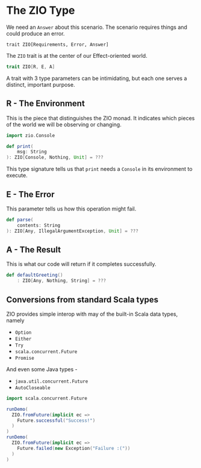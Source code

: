 # The ZIO Type


We need an `Answer` about this scenario.  The scenario requires things and could produce an error.
```
trait ZIO[Requirements, Error, Answer]
```


The `ZIO` trait is at the center of our Effect-oriented world.

```scala
trait ZIO[R, E, A]
```

A trait with 3 type parameters can be intimidating, but each one serves a distinct, important purpose.

## R - The Environment

This is the piece that distinguishes the ZIO monad.
It indicates which pieces of the world we will be observing or changing.

```scala mdoc
import zio.Console

def print(
    msg: String
): ZIO[Console, Nothing, Unit] = ???
```

This type signature tells us that `print` needs a `Console` in its environment to execute.

## E - The Error

This parameter tells us how this operation might fail.

```scala mdoc
def parse(
    contents: String
): ZIO[Any, IllegalArgumentException, Unit] = ???
```

## A - The Result

This is what our code will return if it completes successfully.

```scala mdoc
def defaultGreeting()
    : ZIO[Any, Nothing, String] = ???
```

## Conversions from standard Scala types
ZIO provides simple interop with may of the built-in Scala data types, namely

- `Option`
- `Either`
- `Try`
- `scala.concurrent.Future`
- `Promise`

And even some Java types -

- `java.util.concurrent.Future`
- `AutoCloseable`

```scala mdoc
import scala.concurrent.Future

runDemo(
  ZIO.fromFuture(implicit ec =>
    Future.successful("Success!")
  )
)
runDemo(
  ZIO.fromFuture(implicit ec =>
    Future.failed(new Exception("Failure :("))
  )
)
```